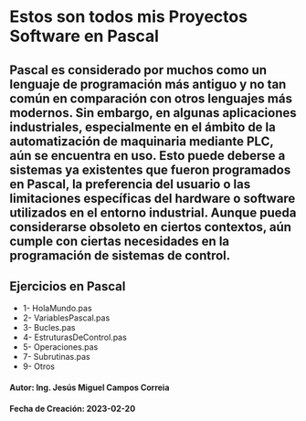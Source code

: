 # Estos son todos mis Proyectos Software en Pascal

## Pascal es considerado por muchos como un lenguaje de programación más antiguo y no tan común en comparación con otros lenguajes más modernos. Sin embargo, en algunas aplicaciones industriales, especialmente en el ámbito de la automatización de maquinaria mediante PLC, aún se encuentra en uso. Esto puede deberse a sistemas ya existentes que fueron programados en Pascal, la preferencia del usuario o las limitaciones específicas del hardware o software utilizados en el entorno industrial. Aunque pueda considerarse obsoleto en ciertos contextos, aún cumple con ciertas necesidades en la programación de sistemas de control.

## Ejercicios en Pascal

* 1- HolaMundo.pas
* 2- VariablesPascal.pas
* 3- Bucles.pas
* 4- EstruturasDeControl.pas
* 5- Operaciones.pas
* 7- Subrutinas.pas
* 9- Otros

#### Autor: Ing. Jesús Miguel Campos Correia
#### Fecha de Creación: 2023-02-20